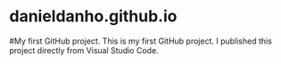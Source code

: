 # danieldanho.github.io
#My first GitHub project. 
This is my first GitHub project. I published this project directly from Visual Studio Code. 
